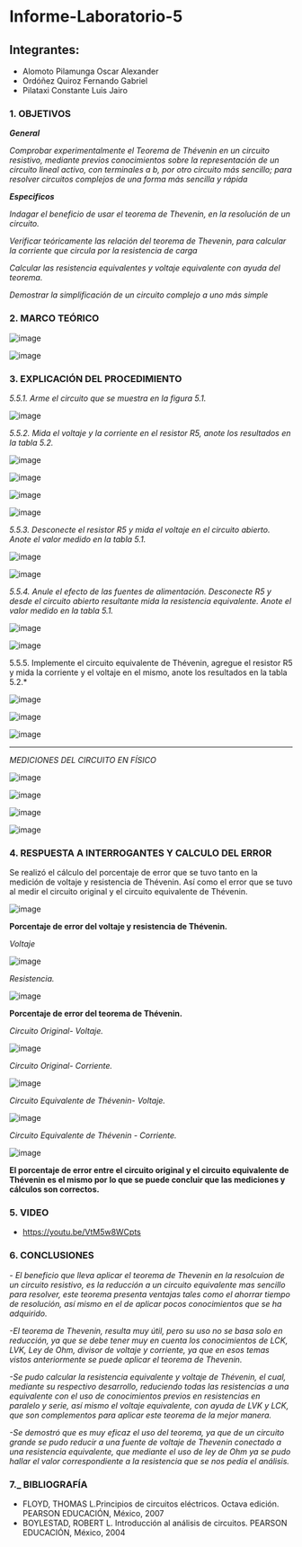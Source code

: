 # Informe-Laboratorio-5

## Integrantes:

  * Alomoto Pilamunga Oscar Alexander
  * Ordóñez Quiroz Fernando Gabriel
  * Pilataxi Constante Luis Jairo

### 1. OBJETIVOS

***General***

*Comprobar experimentalmente el Teorema de Thévenin en un circuito resistivo, mediante previos conocimientos  sobre  la  representación  de  un  circuito  lineal  activo,  con terminales a b, por otro circuito más sencillo; para resolver circuitos complejos de una forma más sencilla y rápida*
 
***Especificos*** 

*Indagar el beneficio de usar el teorema de Thevenin, en la resolución de un circuito.*

*Verificar teóricamente las relación del teorema de Thevenin, para calcular la corriente que circula por la resistencia de carga*

*Calcular las resistencia equivalentes y voltaje equivalente con ayuda del teorema.*

*Demostrar la simplificación de un circuito complejo a uno más simple*

### 2. MARCO TEÓRICO

![image](https://user-images.githubusercontent.com/104925648/210893083-5d2c52c2-83cb-4683-be0e-43af69ea8e58.png)

![image](https://user-images.githubusercontent.com/104925648/210893117-80a3cafa-a5c3-4843-9e83-9e042916bd6b.png)

### 3. EXPLICACIÓN DEL PROCEDIMIENTO

*5.5.1. Arme el circuito que se muestra en la figura 5.1.*

![image](https://user-images.githubusercontent.com/104925648/210709721-5fbf262f-7dc6-4326-9470-d54742ee076e.png)

*5.5.2. Mida el voltaje y la corriente en el resistor R5, anote los resultados en la tabla 5.2.*

![image](https://user-images.githubusercontent.com/104925648/210709880-73fe08c4-7a97-47ce-af9e-86d10c957420.png)

![image](https://user-images.githubusercontent.com/104925648/210709930-069f90a1-281e-409d-9b61-8b8a1dbf8e39.png)

![image](https://user-images.githubusercontent.com/104925648/210709995-914fd57d-162d-4947-8406-b13c447036d4.png)

![image](https://user-images.githubusercontent.com/104925648/210710023-964e888f-96a3-4ebd-bfc3-8b1e3a6662ae.png)

*5.5.3. Desconecte el resistor R5 y mida el voltaje en el circuito abierto. Anote el valor medido en la tabla 5.1.*

![image](https://user-images.githubusercontent.com/104925648/210710144-30bc31e2-d4b4-4abc-a314-7a37c5387d70.png)

![image](https://user-images.githubusercontent.com/104925648/210710195-6416fb8d-12a4-4711-a21d-5c08eb8c31cf.png)

*5.5.4. Anule el efecto de las fuentes de alimentación. Desconecte R5 y desde el circuito abierto resultante mida la resistencia equivalente. 
        Anote el valor medido en la tabla 5.1.*

![image](https://user-images.githubusercontent.com/104925648/210710304-6fa288f3-93ad-4559-8152-9fd9abce95cb.png)

![image](https://user-images.githubusercontent.com/104925648/210710342-8c860e1e-8994-41ef-9f20-2488334c9340.png)

5.5.5. Implemente el circuito equivalente de Thévenin, agregue el resistor R5 y mida la corriente y el voltaje en el mismo, anote los resultados en la tabla 5.2.*

![image](https://user-images.githubusercontent.com/104925648/210710395-8379ea2e-4582-4575-998b-d57d8dabb178.png)

![image](https://user-images.githubusercontent.com/104925648/210710424-23202a6f-2d33-43d1-9127-f2f519b1222f.png)

![image](https://user-images.githubusercontent.com/104925648/210710523-62149071-4632-406a-9ad1-3539e675910c.png)

-----------------------------------------------------------------------------------------------------------------------------------------------------------------

*MEDICIONES DEL CIRCUITO EN FÍSICO*

![image](https://user-images.githubusercontent.com/104925648/211012035-10c1b76f-3280-4379-a9af-774267cb10e5.png)

![image](https://user-images.githubusercontent.com/104925648/211012059-13d243f9-fbce-452f-bf28-704e411f3696.png)

![image](https://user-images.githubusercontent.com/104925648/211012081-b112675d-7ee2-4d7e-a5b9-d50d27f9611e.png)

![image](https://user-images.githubusercontent.com/104925648/211012112-be09c5e9-8870-41fd-92f3-e19469cc4505.png)


### 4. RESPUESTA A INTERROGANTES Y CALCULO DEL ERROR

Se realizó el cálculo del porcentaje de error que se tuvo tanto en la medición de voltaje y resistencia de Thévenin. Así como el error que se tuvo al medir el circuito original y el circuito equivalente de Thévenin. 

![image](https://user-images.githubusercontent.com/116774906/210865945-607f2ae2-0b28-4c6e-98ac-5517ca72afa0.png)

**Porcentaje de error del voltaje y resistencia de Thévenin.**

*Voltaje*

![image](https://user-images.githubusercontent.com/116774906/210868119-d8ac1b73-fd86-4b8c-be42-c21c9e068036.png)

*Resistencia.*

![image](https://user-images.githubusercontent.com/116774906/210868190-5a5c1f7a-75f9-4a6d-8496-ff0808100ca9.png)

**Porcentaje de error del teorema de Thévenin.**

*Circuito Original- Voltaje.*

![image](https://user-images.githubusercontent.com/116774906/210868324-c1db6ec6-7b2f-44f7-9955-008b36d2353a.png)

*Circuito Original- Corriente.*

![image](https://user-images.githubusercontent.com/116774906/210868396-6cd78374-870c-4649-98db-5e3364531312.png)

*Circuito Equivalente de Thévenin- Voltaje.*

![image](https://user-images.githubusercontent.com/116774906/210868483-91c8f9a3-9950-4dac-8aad-bc3ebce1e2b0.png)

*Circuito Equivalente de Thévenin - Corriente.*

![image](https://user-images.githubusercontent.com/116774906/210868562-6eb06da0-899c-4443-9f2f-081d20adf66b.png)

**El porcentaje de error entre el circuito original y el circuito equivalente de Thévenin es el mismo por lo que se puede concluir que las mediciones y cálculos son correctos.**

### 5. VIDEO

   - https://youtu.be/VtM5w8WCpts

### 6. CONCLUSIONES

*- El beneficio que lleva aplicar el teorema de Thevenin en la resolcuion de un circuito resistivo, es la reducción a un circuito equivalente mas sencillo para resolver, este teorema presenta ventajas tales como el ahorrar tiempo de resolución, así mismo en el de aplicar pocos conocimientos que se ha adquirido.*

*-El teorema de Thevenin, resulta muy útil, pero su uso no se basa solo en reducción, ya que se debe tener muy en cuenta los conocimientos de LCK, LVK, Ley de Ohm, divisor de voltaje y corriente, ya que en esos temas vistos anteriormente se puede aplicar el teorema de Thevenin.*

*-Se pudo calcular la resistencia equivalente y voltaje de Thévenin, el cual, mediante su respectivo desarrollo, reduciendo todas las resistencias a una equivalente con el uso de conocimientos previos en resistencias en paralelo y serie, así mismo el voltaje equivalente, con ayuda de LVK y LCK, que son complementos para aplicar este teorema de la mejor manera.*

*-Se demostró que es muy eficaz el uso del teorema, ya que de un circuito grande se pudo reducir a una fuente de voltaje de Thevenin conectado a una resistencia equivalente, que mediante el uso de ley de Ohm ya se pudo hallar el valor correspondiente a la resistencia que se nos pedía el análisis.*

### 7._ BIBLIOGRAFÍA

- FLOYD, THOMAS L.Principios de circuitos eléctricos. Octava edición. PEARSON EDUCACIÓN, México, 2007
- BOYLESTAD, ROBERT L. Introducción al análisis de circuitos. PEARSON EDUCACIÓN, México, 2004

